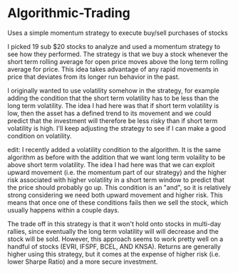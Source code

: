 # Algorithmic-Trading
Uses a simple momentum strategy to execute buy/sell purchases of stocks

I picked 19 sub $20 stocks to analyze and used a momentum strategy to see how they performed. The strategy is that we buy a stock whenever the short term rolling average for open price moves above the long term rolling average for price.  This idea takes advantage of any rapid movements in price that deviates from its longer run behavior in the past.  

I originally wanted to use volatility somehow in the strategy, for example adding the condition that the short term volatility has to be less than the long term volatility.  The idea I had here was that if short term volatility is low, then the asset has a defined trend to its movement and we could predict that the investment will therefore be less risky than if short term volatility is high.  I'll keep adjusting the strategy to see if I can make a good condition on volatility.  

edit: I recently added a volatility condition to the algorithm.  It is the same algorithm as before with the addition that we want long term volaility to be above short term volatility.  The idea I had here was that we can exploit upward movement (i.e. the momentum part of our strategy) and the higher risk associated with higher volatility in a short term window to predict that the price should probably go up.  This condition is an "and", so it is relatively strong considering we need both upward movement and higher risk.  This means that once one of these conditions fails then we sell the stock, which usually happens within a couple days.

The trade off in this strategy is that it won't hold onto stocks in multi-day rallies, since eventually the long term volatility will will decrease and the stock will be sold.  However, this approach seems to work pretty well on a handful of stocks (EVRI, IFSPF, BCEL, AND KNSA).  Returns are generally higher using this strategy, but it comes at the expense of higher risk (i.e. lower Sharpe Ratio) and a more secure investment.  
